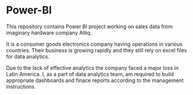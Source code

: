 # Power-BI
This repository contains Power BI project working on sales data from imaginary hardware company Altiq. 

It is a consumer goods electronics company having operations in various countries. 
Their business is growing rapidly and they still rely on excel files for data analytics. 

Due to the lack of effective analytics the company faced a major loss in Latin America.
I, as a part of data analytics team, am required to build appropriate dashboards and finace reports according to the management instructions.
